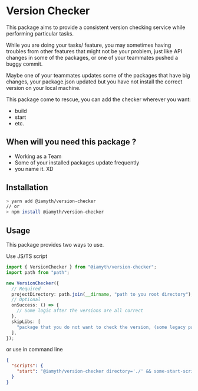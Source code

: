 # **Version Checker**

This package aims to provide a consistent version checking service while performing particular tasks.

While you are doing your tasks/ feature, you may sometimes having troubles from other features that might not be your problem, just like API changes in some of the packages, or one of your teammates pushed a buggy commit.

Maybe one of your teammates updates some of the packages that have big changes, your package.json updated but you have not install the correct version on your local machine.

This package come to rescue, you can add the checker wherever you want:

- build
- start
- etc.

## When will you need this package ?

- Working as a Team
- Some of your installed packages update frequently
- you name it. XD

## Installation

```bash
> yarn add @iamyth/version-checker
// or
> npm install @iamyth/version-checker
```

## Usage

This package provides two ways to use.

Use JS/TS script

```typescript
import { VersionChecker } from "@iamyth/version-checker";
import path from "path";

new VersionChecker({
  // Required
  projectDirectory: path.join(__dirname, "path to you root directory"),
  // Optional
  onSuccess: () => {
    // Some logic after the versions are all correct
  },
  skipLibs: [
    "package that you do not want to check the version, (some legacy package)",
  ],
});
```

or use in command line

```json
{
  "scripts": {
    "start": "@iamyth/version-checker directory='./' && some-start-scripts"
  }
}
```
